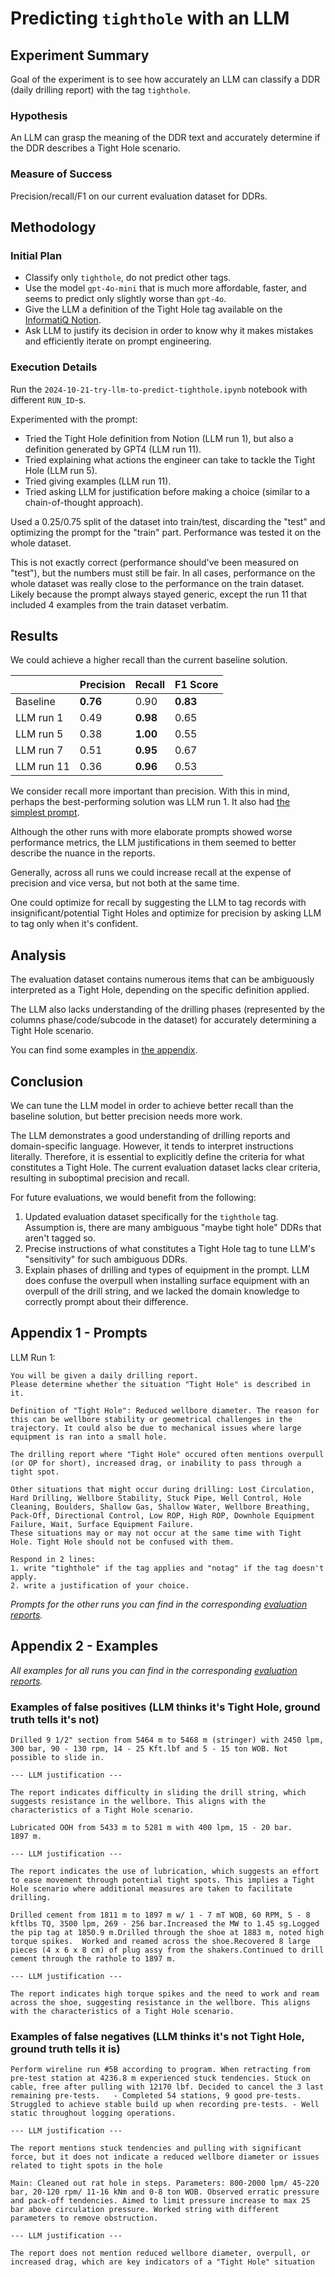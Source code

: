 # Predicting `tighthole` with an LLM

## Experiment Summary

Goal of the experiment is to see how accurately an LLM can classify a DDR (daily drilling report)
with the tag `tighthole`.

### Hypothesis

An LLM can grasp the meaning of the DDR text and accurately determine if the DDR describes a Tight Hole scenario.

### Measure of Success

Precision/recall/F1 on our current evaluation dataset for DDRs.

## Methodology

### Initial Plan

- Classify only `tighthole`, do not predict other tags.
- Use the model `gpt-4o-mini` that is much more affordable, faster, and seems to predict only slightly worse than `gpt-4o`.
- Give the LLM a definition of the Tight Hole tag available on the [InformatiQ Notion](https://informatiq.notion.site/Tag-categories-and-abbreviations-11a0158b598780f2a902d833083c39b5).
- Ask LLM to justify its decision in order to know why it makes mistakes and efficiently iterate on prompt engineering.

### Execution Details

Run the `2024-10-21-try-llm-to-predict-tighthole.ipynb` notebook with different `RUN_ID`-s.

Experimented with the prompt:

- Tried the Tight Hole definition from Notion (LLM run 1), but also a definition generated by GPT4 (LLM run 11).
- Tried explaining what actions the engineer can take to tackle the Tight Hole (LLM run 5).
- Tried giving examples (LLM run 11).
- Tried asking LLM for justification before making a choice (similar to a chain-of-thought approach).

Used a 0.25/0.75 split of the dataset into train/test, discarding the "test" and optimizing the prompt for the "train" part. Performance was tested it on the whole dataset.

This is not exactly correct (performance should've been measured on "test"), but the numbers must still be fair.
In all cases, performance on the whole dataset was really close to the performance on the train dataset.
Likely because the prompt always stayed generic, except the run 11 that included 4 examples from the train dataset verbatim.

## Results

We could achieve a higher recall than the current baseline solution.

|               | Precision | Recall   | F1 Score |
|---------------|-----------|----------|----------|
| Baseline      | **0.76**  | 0.90     | **0.83** |
| LLM run 1     | 0.49      | **0.98** | 0.65     |
| LLM run 5     | 0.38      | **1.00** | 0.55     |
| LLM run 7     | 0.51      | **0.95** | 0.67     |
| LLM run 11    | 0.36      | **0.96** | 0.53     |

We consider recall more important than precision.
With this in mind, perhaps the best-performing solution was LLM run 1.
It also had [the simplest prompt](#appendix-1---prompts).

Although the other runs with more elaborate prompts showed worse performance metrics,
the LLM justifications in them seemed to better describe the nuance in the reports.

Generally, across all runs we could increase recall at the expense of precision and vice versa, but not both at the same time.

One could optimize for recall by suggesting the LLM to tag records with insignificant/potential Tight Holes and optimize for precision by asking LLM to tag only when it's confident.

## Analysis

The evaluation dataset contains numerous items that can be ambiguously interpreted as a Tight Hole, depending on the specific definition applied.

The LLM also lacks understanding of the drilling phases (represented by the columns phase/code/subcode in the dataset) for accurately determining a Tight Hole scenario.

You can find some examples in [the appendix](#appendix-2---examples).

## Conclusion

We can tune the LLM model in order to achieve better recall than the baseline solution, but better precision needs more work.

The LLM demonstrates a good understanding of drilling reports and domain-specific language. However, it tends to interpret instructions literally. Therefore, it is essential to explicitly define the criteria for what constitutes a Tight Hole. The current evaluation dataset lacks clear criteria, resulting in suboptimal precision and recall.

For future evaluations, we would benefit from the following:

1. Updated evaluation dataset specifically for the `tighthole` tag. Assumption is, there are many ambiguous "maybe tight hole" DDRs that aren't tagged so.
2. Precise instructions of what constitutes a Tight Hole tag to tune LLM's "sensitivity" for such ambiguous DDRs.
3. Explain phases of drilling and types of equipment in the prompt. LLM does confuse the overpull when installing surface equipment with an overpull of the drill string, and we lacked the domain knowledge to correctly prompt about their difference.

## Appendix 1 - Prompts

LLM Run 1:

```text
You will be given a daily drilling report.
Please determine whether the situation "Tight Hole" is described in it.

Definition of "Tight Hole": Reduced wellbore diameter. The reason for this can be wellbore stability or geometrical challenges in the trajectory. It could also be due to mechanical issues where large equipment is ran into a small hole.

The drilling report where "Tight Hole" occured often mentions overpull (or OP for short), increased drag, or inability to pass through a tight spot.

Other situations that might occur during drilling: Lost Circulation, Hard Drilling, Wellbore Stability, Stuck Pipe, Well Control, Hole Cleaning, Boulders, Shallow Gas, Shallow Water, Wellbore Breathing, Pack-Off, Directional Control, Low ROP, High ROP, Downhole Equipment Failure, Wait, Surface Equipment Failure.
These situations may or may not occur at the same time with Tight Hole. Tight Hole should not be confused with them.

Respond in 2 lines:
1. write "tighthole" if the tag applies and "notag" if the tag doesn't apply.
2. write a justification of your choice.
```

_Prompts for the other runs you can find in the corresponding [evaluation reports](./3_evaluation_results)._

## Appendix 2 - Examples

_All examples for all runs you can find in the corresponding [evaluation reports](./3_evaluation_results)._

### Examples of false positives (LLM thinks it's Tight Hole, ground truth tells it's not)

```text
Drilled 9 1/2" section from 5464 m to 5468 m (stringer) with 2450 lpm, 300 bar, 90 - 130 rpm, 14 - 25 Kft.lbf and 5 - 15 ton WOB. Not possible to slide in.

--- LLM justification ---

The report indicates difficulty in sliding the drill string, which suggests resistance in the wellbore. This aligns with the characteristics of a Tight Hole scenario.
```

```text
Lubricated OOH from 5433 m to 5281 m with 400 lpm, 15 - 20 bar.
1897 m.

--- LLM justification ---

The report indicates the use of lubrication, which suggests an effort to ease movement through potential tight spots. This implies a Tight Hole scenario where additional measures are taken to facilitate drilling.
```

```text
Drilled cement from 1811 m to 1897 m w/ 1 - 7 mT WOB, 60 RPM, 5 - 8 kftlbs TQ, 3500 lpm, 269 - 256 bar.Increased the MW to 1.45 sg.Logged the pip tag at 1850.9 m.Drilled through the shoe at 1883 m, noted high torque spikes.  Worked and reamed across the shoe.Recovered 8 large pieces (4 x 6 x 8 cm) of plug assy from the shakers.Continued to drill cement through the rathole to 1897 m.

--- LLM justification ---

The report indicates high torque spikes and the need to work and ream across the shoe, suggesting resistance in the wellbore. This aligns with the characteristics of a Tight Hole scenario.
```

### Examples of false negatives (LLM thinks it's not Tight Hole, ground truth tells it is)

```text
Perform wireline run #5B according to program. When retracting from pre-test station at 4236.8 m experienced stuck tendencies. Stuck on cable, free after pulling with 12170 lbf. Decided to cancel the 3 last remaining pre-tests.   - Completed 54 stations, 9 good pre-tests. Struggled to achieve stable build up when recording pre-tests. - Well static throughout logging operations.

--- LLM justification ---

The report mentions stuck tendencies and pulling with significant force, but it does not indicate a reduced wellbore diameter or issues related to tight spots in the hole
```

```text
Main: Cleaned out rat hole in steps. Parameters: 800-2000 lpm/ 45-220 bar, 20-120 rpm/ 11-16 kNm and 0-8 ton WOB. Observed erratic pressure and pack-off tendencies. Aimed to limit pressure increase to max 25 bar above circulation pressure. Worked string with different parameters to remove obstruction.

--- LLM justification ---

The report does not mention reduced wellbore diameter, overpull, or increased drag, which are key indicators of a "Tight Hole" situation
```
